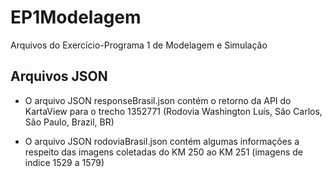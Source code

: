 # EP1Modelagem

Arquivos do Exercício-Programa 1 de Modelagem e Simulação

## Arquivos JSON
- O arquivo JSON responseBrasil.json contém o retorno da API do KartaView para o trecho 1352771 (Rodovia Washington Luís, São Carlos, São Paulo, Brazil, BR)

- O arquivo JSON rodoviaBrasil.json contém algumas informações a respeito das imagens coletadas do KM 250 ao KM 251 (imagens de indice 1529 a 1579) 

